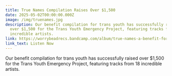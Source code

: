 ```yaml
---
title: True Names Compilation Raises Over $1,500
date: 2025-05-02T00:00:00.000Z
image: /img/truenames.jpg
description: Our benefit compilation for trans youth has successfully raised
  over $1,500 for the Trans Youth Emergency Project, featuring tracks from 18
  incredible artists.
link: https://worrybeadrecs.bandcamp.com/album/true-names-a-benefit-for-trans-youth
link_text: Listen Now
---
```

Our benefit compilation for trans youth has successfully raised over $1,500 for the Trans Youth Emergency Project, featuring tracks from 18 incredible artists.

